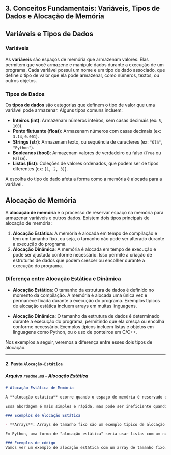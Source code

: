## 3. Conceitos Fundamentais: Variáveis, Tipos de Dados e Alocação de Memória



## Variáveis e Tipos de Dados

### Variáveis
As **variáveis** são espaços de memória que armazenam valores. Elas permitem que você armazene e manipule dados durante a execução de um programa. Cada variável possui um nome e um tipo de dado associado, que define o tipo de valor que ela pode armazenar, como números, textos, ou outros objetos.

### Tipos de Dados
Os **tipos de dados** são categorias que definem o tipo de valor que uma variável pode armazenar. Alguns tipos comuns incluem:

- **Inteiros (int)**: Armazenam números inteiros, sem casas decimais (ex: `5`, `100`).
- **Ponto flutuante (float)**: Armazenam números com casas decimais (ex: `3.14`, `0.001`).
- **Strings (str)**: Armazenam texto, ou sequência de caracteres (ex: `"Olá"`, `"Python"`).
- **Booleanos (bool)**: Armazenam valores de verdadeiro ou falso (`True` ou `False`).
- **Listas (list)**: Coleções de valores ordenados, que podem ser de tipos diferentes (ex: `[1, 2, 3]`).
  
A escolha do tipo de dado afeta a forma como a memória é alocada para a variável.

## Alocação de Memória

A **alocação de memória** é o processo de reservar espaço na memória para armazenar variáveis e outros dados. Existem dois tipos principais de alocação de memória:

1. **Alocação Estática**: A memória é alocada em tempo de compilação e tem um tamanho fixo, ou seja, o tamanho não pode ser alterado durante a execução do programa.
2. **Alocação Dinâmica**: A memória é alocada em tempo de execução e pode ser ajustada conforme necessário. Isso permite a criação de estruturas de dados que podem crescer ou encolher durante a execução do programa.

### Diferença entre Alocação Estática e Dinâmica

- **Alocação Estática**: O tamanho da estrutura de dados é definido no momento da compilação. A memória é alocada uma única vez e permanece fixada durante a execução do programa. Exemplos típicos de alocação estática incluem arrays em muitas linguagens.
  
- **Alocação Dinâmica**: O tamanho da estrutura de dados é determinado durante a execução do programa, permitindo que ela cresça ou encolha conforme necessário. Exemplos típicos incluem listas e objetos em linguagens como Python, ou o uso de ponteiros em C/C++.

Nos exemplos a seguir, veremos a diferença entre esses dois tipos de alocação.

---

#### **2. Pasta `Alocação-Estática`**

##### **Arquivo `readme.md` - Alocação Estática**

```markdown
# Alocação Estática de Memória

A **alocação estática** ocorre quando o espaço de memória é reservado durante a compilação, ou seja, antes da execução do programa. O tamanho da memória é fixo e não pode ser alterado após a compilação.

Essa abordagem é mais simples e rápida, mas pode ser ineficiente quando não sabemos a quantidade exata de dados que precisaremos.

### Exemplos de Alocação Estática

- **Arrays**: Arrays de tamanho fixo são um exemplo típico de alocação estática. Em muitas linguagens de programação, como C, o tamanho de um array é determinado no momento da criação e não pode ser alterado durante a execução.

Em Python, uma forma de "alocação estática" seria usar listas com um número fixo de elementos.

### Exemplos de código
Vamos ver um exemplo de alocação estática com um array de tamanho fixo.
